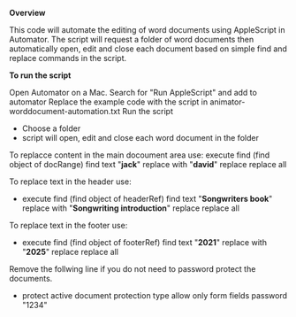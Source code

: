 **Overview**

This code will automate the editing of word documents using AppleScript in Automator.
The script will request a folder of word documents then automatically open, edit and close each document based on simple find and replace commands in the script.

**To run the script**

Open Automator on a Mac.
Search for "Run AppleScript" and add to automator
Replace the example code with the script in animator-worddocument-automation.txt
Run the script
- Choose a folder
- script will open, edit and close each word document in the folder

To replacce content in the main docoument area use:
execute find (find object of docRange) find text "**jack**" replace with "**david**" replace replace all

To replace text in the header use:
- execute find (find object of headerRef) find text "**Songwriters book**" replace with "**Songwriting introduction**" replace replace all

To replace text in the footer use:
- execute find (find object of footerRef) find text "**2021**" replace with "**2025**" replace replace all

Remove the follwing line if you do not need to password protect the documents.
- protect active document protection type allow only form fields password "1234"




